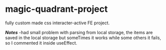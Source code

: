 # magic-quadrant-project
fully custom made css interacter-active  FE project.


***Notes***
-had small problem with parsing from local storage, the items are saved in the local storage but someTimes it works while some others it fails, so I commented it inside useEffect.
